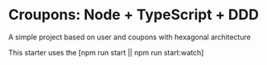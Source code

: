 # Croupons: Node + TypeScript + DDD

A simple project based on user and coupons with hexagonal architecture

This starter uses the [npm run start || npm run start:watch]